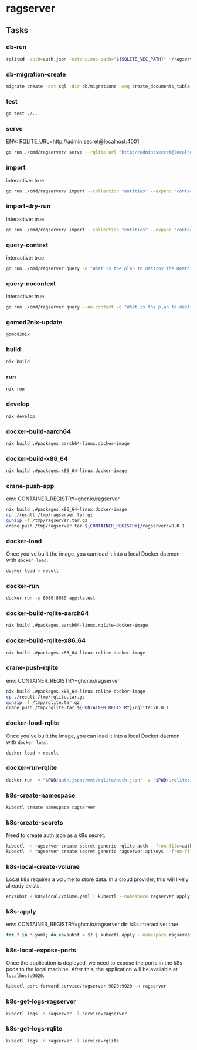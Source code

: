 # ragserver

## Tasks

### db-run

```bash
rqlited -auth=auth.json -extensions-path="${SQLITE_VEC_PATH}" ~/ragserver
```

### db-migration-create

```bash
migrate create -ext sql -dir db/migrations -seq create_documents_table
```

### test

```bash
go test ./...
```

### serve

ENV: RQLITE_URL=http://admin:secret@localhost:4001

```bash
go run ./cmd/ragserver/ serve --rqlite-url "http://admin:secret@localhost:4001"
```

### import

interactive: true

```bash
go run ./cmd/ragserver/ import --collection "entities" --expand "contacts,tags,dependsOn,dependsOn.contacts,dependsOn.tags,contributesTo,contributesTo.contacts,contributesTo.tags"
```

### import-dry-run

interactive: true

```bash
go run ./cmd/ragserver/ import --collection "entities" --expand "contacts,tags,dependsOn,dependsOn.contacts,dependsOn.tags,contributesTo,contributesTo.contacts,contributesTo.tags" --dry-run --id 1umn2j19hi2bjrw
```

### query-context

interactive: true

```bash
go run ./cmd/ragserver query -q "What is the plan to destroy the Death Star?"
```

### query-nocontext

interactive: true

```bash
go run ./cmd/ragserver query --no-context -q "What is the plan to destroy the Death Star?"
```

### gomod2nix-update

```bash
gomod2nix
```

### build

```bash
nix build
```

### run

```bash
nix run
```

### develop

```bash
nix develop
```

### docker-build-aarch64

```bash
nix build .#packages.aarch64-linux.docker-image
```

### docker-build-x86_64

```bash
nix build .#packages.x86_64-linux.docker-image
```

### crane-push-app

env: CONTAINER_REGISTRY=ghcr.io/ragserver

```bash
nix build .#packages.x86_64-linux.docker-image
cp ./result /tmp/ragserver.tar.gz
gunzip -f /tmp/ragserver.tar.gz
crane push /tmp/ragserver.tar ${CONTAINER_REGISTRY}/ragserver:v0.0.1
```

### docker-load

Once you've built the image, you can load it into a local Docker daemon with `docker load`.

```bash
docker load < result
```

### docker-run

```bash
docker run -p 8080:8080 app:latest
```

### docker-build-rqlite-aarch64

```bash
nix build .#packages.aarch64-linux.rqlite-docker-image
```

### docker-build-rqlite-x86_64

```bash
nix build .#packages.x86_64-linux.rqlite-docker-image
```

### crane-push-rqlite

env: CONTAINER_REGISTRY=ghcr.io/ragserver

```bash
nix build .#packages.x86_64-linux.rqlite-docker-image
cp ./result /tmp/rqlite.tar.gz
gunzip -f /tmp/rqlite.tar.gz
crane push /tmp/rqlite.tar ${CONTAINER_REGISTRY}/rqlite:v0.0.1
```

### docker-load-rqlite

Once you've built the image, you can load it into a local Docker daemon with `docker load`.

```bash
docker load < result
```

### docker-run-rqlite

```bash
docker run -v "$PWD/auth.json:/mnt/rqlite/auth.json" -v "$PWD/.rqlite:/mnt/data" -p 4001:4001 -p 4002:4002 -p 4003:4003 rqlite:latest
```

### k8s-create-namespace

```bash
kubectl create namespace ragserver
```

### k8s-create-secrets

Need to create auth.json as a k8s secret.

```bash
kubectl -n ragserver create secret generic rqlite-auth --from-file=auth.json
kubectl -n ragserver create secret generic ragserver-apikeys --from-file=apikeys.json
```

### k8s-local-create-volume

Local k8s requires a volume to store data. In a cloud provider, this will likely already exists.

```bash
envsubst < k8s/local/volume.yaml | kubectl --namespace ragserver apply -f -
```

### k8s-apply

env: CONTAINER_REGISTRY=ghcr.io/ragserver
dir: k8s
interactive: true

```bash
for f in *.yaml; do envsubst < $f | kubectl apply --namespace ragserver -f -; done
```

### k8s-local-expose-ports

Once the application is deployed, we need to expose the ports in the k8s pods to the local machine. After this, the application will be available at `localhost:9020`.

```bash
kubectl port-forward service/ragserver 9020:9020 -n ragserver
```

### k8s-get-logs-ragserver

```bash
kubectl logs -n ragserver -l service=ragserver
```

### k8s-get-logs-rqlite

```bash
kubectl logs -n ragserver -l service=rqlite
```
